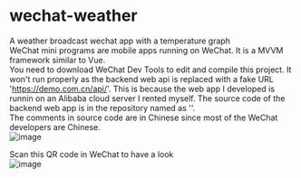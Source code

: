 # wechat-weather
A weather broadcast wechat app with a temperature graph  
WeChat mini programs are mobile apps running on WeChat. It is a MVVM framework similar to Vue.  
You need to download WeChat Dev Tools to edit and compile this project. It won't run properly as the backend web api is replaced with a fake URL 'https://demo.com.cn/api/'. This is because the web app I developed is runnin on an Alibaba cloud server I rented myself. The source code of the backend web app is in the repository named as ''.  
The comments in source code are in Chinese since most of the WeChat developers are Chinese.  
![image](https://github.com/wjhlisa/wechat-weather/blob/master/w_Trim.gif)  

Scan this QR code in WeChat to have a look  
![image](https://github.com/wjhlisa/wechat-weather/blob/master/tytq.jpg)
